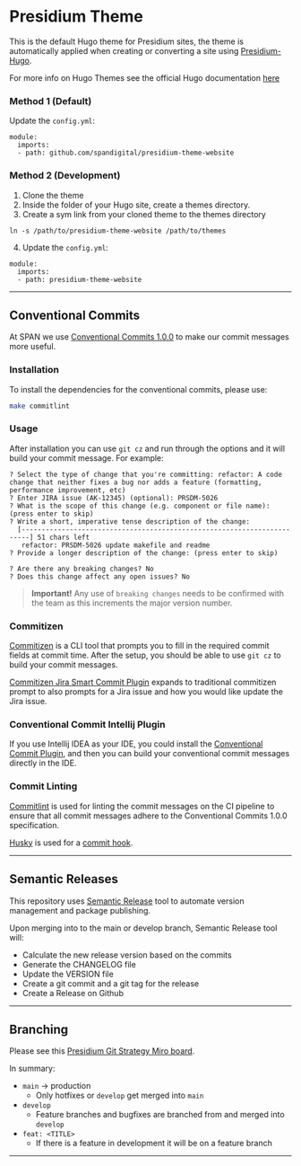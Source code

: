 # Presidium Theme

This is the default Hugo theme for Presidium sites, the theme is automatically applied when creating or converting a site using [Presidium-Hugo](https://github.com/SPANDigital/presidium-hugo). 

For more info on Hugo Themes see the official Hugo documentation [here](https://gohugo.io/hugo-modules/theme-components/) 

### Method 1 (Default)
Update the `config.yml`:
```
module:
  imports:
  - path: github.com/spandigital/presidium-theme-website
```

### Method 2 (Development)
1. Clone the theme
2. Inside the folder of your Hugo site, create a themes directory.
3. Create a sym link from your cloned theme to the themes directory
```
ln -s /path/to/presidium-theme-website /path/to/themes
```

4. Update the `config.yml`:
```
module:
  imports:
  - path: presidium-theme-website
```

---

## Conventional Commits

At SPAN we use [Conventional Commits 1.0.0](https://www.conventionalcommits.org/en/v1.0.0/) to make our commit messages more useful.

### Installation

To install the dependencies for the conventional commits, please use:
```bash
make commitlint
```

### Usage

After installation you can use `git cz` and run through the options and it will build your commit message. For example:

```
? Select the type of change that you're committing: refactor: A code change that neither fixes a bug nor adds a feature (formatting, performance improvement, etc)
? Enter JIRA issue (AK-12345) (optional): PRSDM-5026
? What is the scope of this change (e.g. component or file name): (press enter to skip) 
? Write a short, imperative tense description of the change: 
  [------------------------------------------------------------------------] 51 chars left
   refactor: PRSDM-5026 update makefile and readme
? Provide a longer description of the change: (press enter to skip)
 
? Are there any breaking changes? No
? Does this change affect any open issues? No
```

> **Important!** Any use of `breaking changes` needs to be confirmed with the team as this increments the major version number.

### Commitizen

[Commitizen](http://commitizen.github.io/cz-cli/) is a CLI tool that prompts you to fill in the required commit fields at commit time.
After the setup, you should be able to use `git cz` to build your commit messages.

[Commitizen Jira Smart Commit Plugin](https://github.com/anastariqkhan/cz-conventional-changelog-jira-smart-commits) expands to traditional
commitizen prompt to also prompts for a Jira issue and how you would like update the Jira issue. 

### Conventional Commit Intellij Plugin

If you use Intellij IDEA as your IDE, you could install the [Conventional Commit Plugin](https://plugins.jetbrains.com/plugin/13389-conventional-commit), and then
you can build your conventional commit messages directly in the IDE.

### Commit Linting

[Commitlint](https://commitlint.js.org/#/) is used for linting the commit messages on the CI pipeline to ensure that all commit messages adhere to the Conventional Commits 1.0.0 specification.

[Husky](https://typicode.github.io/husky/) is used for a [commit hook](https://commitlint.js.org/guides/local-setup.html#using-a-git-hooks-manager).

---

## Semantic Releases

This repository uses [Semantic Release](https://semantic-release.gitbook.io/semantic-release/) tool to automate version management and package publishing.

Upon merging into to the main or develop branch, Semantic Release tool will:
- Calculate the new release version based on the commits
- Generate the CHANGELOG file
- Update the VERSION file
- Create a git commit and a git tag for the release
- Create a Release on Github

---

## Branching

Please see this [Presidium Git Strategy Miro board](https://miro.com/app/board/uXjVPK0XxiU=/).

In summary:
- `main` -> production
  - Only hotfixes or `develop` get merged into `main`
- `develop`
  - Feature branches and bugfixes are branched from and merged into `develop`
- `feat: <TITLE>`
  - If there is a feature in development it will be on a feature branch

---

